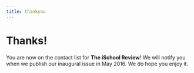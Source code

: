 ```yaml
---
title: thankyou
---
```


<h1 id="frontpage">Thanks!</h1>
<p class="introtext" style="margin-top:20px;">You are now on the contact list for <strong>The iSchool Review</strong>! We will notify you when we publish our inaugural issue in May 2016. We do hope you enjoy it.</p>
